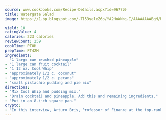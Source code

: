 ```yaml
---
source: www.cookbooks.com/Recipe-Details.aspx?id=967770
title: Watergate Salad
image: https://1.bp.blogspot.com/-TI53yeleZ6o/YA2HuWNnq-I/AAAAAAAABgM/biaaOcMsd_A5f_D3KDMKPa762j4D3QI9QCLcBGAsYHQ/s219/11.png

yield: 10
ratingValue: 4
calories: 223 calories
reviewCount: 259
cookTime: PT0H
prepTime: PT42M
ingredients:
- "1 large can crushed pineapple"
- "1 large can fruit cocktail"
- "1 12 oz. Cool Whip"
- "approximately 1/2 c. coconut"
- "approximately 1/2 c. pecans"
- "small pistachio pudding and pie mix"
directions:
- "Mix Cool Whip and pudding mix."
- "Drain cocktail and pineapple. Add this and remaining ingredients."
- "Put in an 8-inch square pan."
crypto:
- "In this interview, Arturo Bris, Professor of Finance at the top-ranked business school IMD in Switzerland, analyses the risks associated with bitcoin."
---
```

